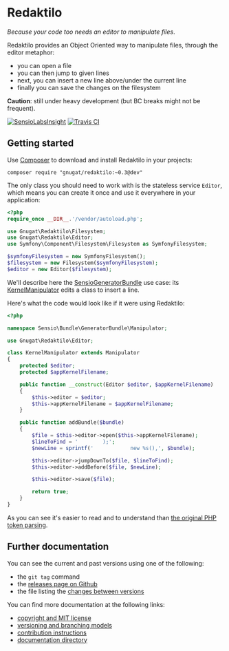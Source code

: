 # Redaktilo

*Because your code too needs an editor to manipulate files*.

Redaktilo provides an Object Oriented way to manipulate files, through the
editor metaphor:

* you can open a file
* you can then jump to given lines
* next, you can insert a new line above/under the current line
* finally you can save the changes on the filesystem

**Caution**: still under heavy development (but BC breaks might not be frequent).

[![SensioLabsInsight](https://insight.sensiolabs.com/projects/fbe2d89f-f64d-45c2-a680-bbafac4b0d08/big.png)](https://insight.sensiolabs.com/projects/fbe2d89f-f64d-45c2-a680-bbafac4b0d08)
[![Travis CI](https://travis-ci.org/gnugat/redaktilo.png)](https://travis-ci.org/gnugat/redaktilo)

## Getting started

Use [Composer](http://getcomposer.org/) to download and install Redaktilo in
your projects:

    composer require "gnugat/redaktilo:~0.3@dev"

The only class you should need to work with is the stateless service `Editor`,
which means you can create it once and use it everywhere in your application:

```php
<?php
require_once __DIR__.'/vendor/autoload.php';

use Gnugat\Redaktilo\Filesystem;
use Gnugat\Redaktilo\Editor;
use Symfony\Component\Filesystem\Filesystem as SymfonyFilesystem;

$symfonyFilesystem = new SymfonyFilesystem();
$filesystem = new Filesystem($symfonyFilesystem);
$editor = new Editor($filesystem);
```

We'll describe here the
[SensioGeneratorBundle](https://github.com/sensiolabs/SensioGeneratorBundle)
use case: its [KernelManipulator](https://github.com/sensiolabs/SensioGeneratorBundle/blob/8b7a33aa3d22388443b6de0b0cf184122e9f60d2/Manipulator/KernelManipulator.php)
edits a class to insert a line.

Here's what the code would look like if it were using Redaktilo:

```php
<?php

namespace Sensio\Bundle\GeneratorBundle\Manipulator;

use Gnugat\Redaktilo\Editor;

class KernelManipulator extends Manipulator
{
    protected $editor;
    protected $appKernelFilename;

    public function __construct(Editor $editor, $appKernelFilename)
    {
        $this->editor = $editor;
        $this->appKernelFilename = $appKernelFilename;
    }

    public function addBundle($bundle)
    {
        $file = $this->editor->open($this->appKernelFilename);
        $lineToFind = '        );';
        $newLine = sprintf('            new %s(),', $bundle);

        $this->editor->jumpDownTo($file, $lineToFind);
        $this->editor->addBefore($file, $newLine);

        $this->editor->save($file);

        return true;
    }
}
```

As you can see it's easier to read and to understand than
[the original PHP token parsing](https://github.com/sensiolabs/SensioGeneratorBundle/blob/8b7a33aa3d22388443b6de0b0cf184122e9f60d2/Manipulator/KernelManipulator.php).

## Further documentation

You can see the current and past versions using one of the following:

* the `git tag` command
* the [releases page on Github](https://github.com/gnugat/redaktilo/releases)
* the file listing the [changes between versions](CHANGELOG.md)

You can find more documentation at the following links:

* [copyright and MIT license](LICENSE)
* [versioning and branching models](VERSIONING.md)
* [contribution instructions](CONTRIBUTING.md)
* [documentation directory](doc)
